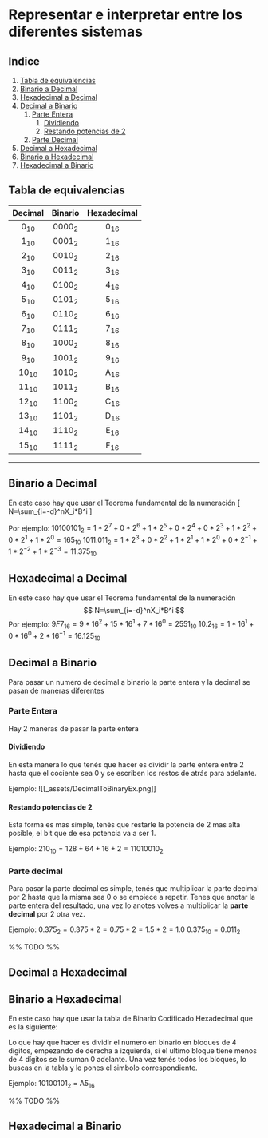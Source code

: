 # Representar e interpretar entre los diferentes sistemas

## Indice

1. [Tabla de equivalencias](#tabla-de-equivalencias)
2. [Binario a Decimal](#binario-a-decimal)
3. [Hexadecimal a Decimal](#hexadecimal-a-decimal)
4. [Decimal a Binario](#decimal-a-binario)
    1. [Parte Entera](#parte-entera)
        1. [Dividiendo](#dividiendo)
        2. [Restando potencias de 2](#restando-potencias-de-2)
    2. [Parte Decimal](#parte-decimal)
5. [Decimal a Hexadecimal](#decimal-a-hexadecimal)
6. [Binario a Hexadecimal](#binario-a-hexadecimal)
7. [Hexadecimal a Binario](#hexadecimal-a-binario)

## Tabla de equivalencias

|     Decimal     |     Binario      |  Hexadecimal   |
|:---------------:|:----------------:|:--------------:|
| 0<sub>10</sub>  | 0000<sub>2</sub> | 0<sub>16</sub> |
| 1<sub>10</sub>  | 0001<sub>2</sub> | 1<sub>16</sub> |
| 2<sub>10</sub>  | 0010<sub>2</sub> | 2<sub>16</sub> |
| 3<sub>10</sub>  | 0011<sub>2</sub> | 3<sub>16</sub> |
| 4<sub>10</sub>  | 0100<sub>2</sub> | 4<sub>16</sub> |
| 5<sub>10</sub>  | 0101<sub>2</sub> | 5<sub>16</sub> |
| 6<sub>10</sub>  | 0110<sub>2</sub> | 6<sub>16</sub> |
| 7<sub>10</sub>  | 0111<sub>2</sub> | 7<sub>16</sub> |
| 8<sub>10</sub>  | 1000<sub>2</sub> | 8<sub>16</sub> |
| 9<sub>10</sub>  | 1001<sub>2</sub> | 9<sub>16</sub> |
| 10<sub>10</sub> | 1010<sub>2</sub> | A<sub>16</sub> |
| 11<sub>10</sub> | 1011<sub>2</sub> | B<sub>16</sub> |
| 12<sub>10</sub> | 1100<sub>2</sub> | C<sub>16</sub> |
| 13<sub>10</sub> | 1101<sub>2</sub> | D<sub>16</sub> |
| 14<sub>10</sub> | 1110<sub>2</sub> | E<sub>16</sub> |
| 15<sub>10</sub> | 1111<sub>2</sub> | F<sub>16</sub> |

---

## Binario a Decimal

En este caso hay que usar el Teorema fundamental de la numeración
\[
N=\sum_{i=-d}^nX_i*B^i
\]

Por ejemplo: $10100101_2=1*2^7+0*2^6+1*2^5+0*2^4+0*2^3+1*2^2+0*2^1+1*2^0=165_{10}$
$1011.011_2=1*2^3+0*2^2+1*2^1+1*2^0+0*2^{-1}+1*2^{-2}+1*2^{-3}=11.375_{10}$

## Hexadecimal a Decimal

En este caso hay que usar el Teorema fundamental de la numeración
$$
N=\sum_{i=-d}^nX_i*B^i
$$
Por ejemplo: $9F7_{16}=9*16^2+15*16^1+7*16^0=2551_{10}$
$10.2_{16}=1*16^1+0*16^0+2*16^{-1}=16.125_{10}$

## Decimal a Binario

Para pasar un numero de decimal a binario la parte entera y la decimal se pasan de maneras diferentes

### Parte Entera

Hay 2 maneras de pasar la parte entera

#### Dividiendo

En esta manera lo que tenés que hacer es dividir la parte entera entre 2 hasta que el cociente sea 0 y se escriben los restos de atrás para adelante.

Ejemplo:
![[_assets/DecimalToBinaryEx.png]]

#### Restando potencias de 2

Esta forma es mas simple, tenés que restarle la potencia de 2 mas alta posible, el bit que de esa potencia va a ser 1.

Ejemplo: $210_{10}=128+64+16+2=11010010_2$

### Parte decimal

Para pasar la parte decimal es simple, tenés que multiplicar la parte decimal por 2 hasta que la misma sea 0 o se empiece a repetir. Tenes que anotar la parte entera del resultado, una vez lo anotes volves a multiplicar la **parte decimal** por 2 otra vez.

Ejemplo:
$0.375_2=0.375*2=0.75*2=1.5*2=1.0$
$0.375_{10}=0.011_2$

%% TODO %%
## Decimal a Hexadecimal

## Binario a Hexadecimal

En este caso hay que usar la tabla de Binario Codificado Hexadecimal que es la siguiente:

Lo que hay que hacer es dividir el numero en binario en bloques de 4 dígitos, empezando de derecha a izquierda, si el ultimo bloque tiene menos de 4 dígitos se le suman 0 adelante. Una vez tenés todos los bloques, lo buscas en la tabla y le pones el simbolo correspondiente.

Ejemplo: 10100101<sub>2</sub> = A5<sub>16</sub>

%% TODO %%
## Hexadecimal a Binario

